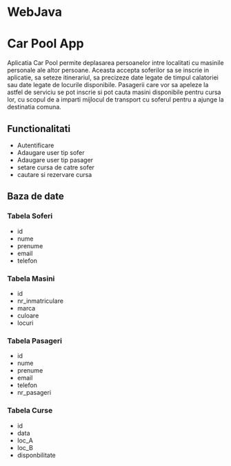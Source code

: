 # WebJava
# Car Pool App
Aplicatia Car Pool permite deplasarea persoanelor intre localitati cu masinile personale ale altor persoane. Aceasta accepta soferilor sa se inscrie in aplicatie, sa seteze itinerariul, sa precizeze date legate de timpul calatoriei sau date legate de locurile disponibile. Pasagerii care vor sa apeleze la astfel de serviciu se pot inscrie si pot cauta masini disponibile pentru cursa lor, cu scopul de a imparti mijlocul de transport cu soferul pentru a ajunge la destinatia comuna.

## Functionalitati
- Autentificare
- Adaugare user tip sofer
- Adaugare user tip pasager
- setare cursa de catre sofer
- cautare si rezervare cursa 


## Baza de date

### Tabela Soferi
- id
- nume
- prenume
- email
- telefon
### Tabela Masini
- id
- nr_inmatriculare
- marca
- culoare
- locuri
### Tabela Pasageri
- id
- nume
- prenume
- email
- telefon
- nr_pasageri

### Tabela Curse
- id
- data
- loc_A
- loc_B
- disponbilitate

